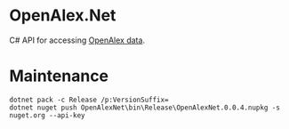 # OpenAlex.Net

C# API for accessing [OpenAlex data](https://openalex.org).

# Maintenance

```
dotnet pack -c Release /p:VersionSuffix=
dotnet nuget push OpenAlexNet\bin\Release\OpenAlexNet.0.0.4.nupkg -s nuget.org --api-key 
```